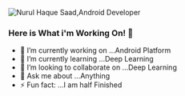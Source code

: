 ![Nurul Haque Saad,Android Developer](https://imgur.com/57mYG1W)

### Here is What i'm Working On! 👋


- 🔭 I’m currently working on ...Android Platform
- 🌱 I’m currently learning ...Deep Learning
- 👯 I’m looking to collaborate on ...Deep Learning
- 💬 Ask me about ...Anything
- ⚡ Fun fact: ...I am half Finished

